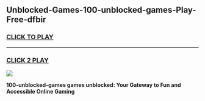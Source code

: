 
## Unblocked-Games-100-unblocked-games-Play-Free-dfbir
<h3>
<a href="https://premium76.site?title=100-unblocked-games&ref=19M">CLICK TO PLAY</a></h3>
<hr>

<h3>
<a href="https://premium76.site?title=100-unblocked-games&ref=19M">CLICK 2 PLAY</a>
  
</h3>

<a href="https://premium76.site?title=100-unblocked-games&ref=19M"><img src="https://clearcache.store/games.png"></a>


**100-unblocked-games games unblocked: Your Gateway to Fun and Accessible Online Gaming**
